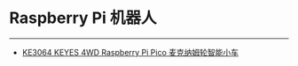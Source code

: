 # Raspberry Pi 机器人
---

* [KE3064 KEYES 4WD Raspberry Pi Pico 麦克纳姆轮智能小车](https://www.keyesrobot.cn/projects/KE3064/en/latest/)








